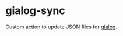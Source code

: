 # gialog-sync

Custom action to update JSON files for [gialog](https://github.com/r7kamura/gialog).
